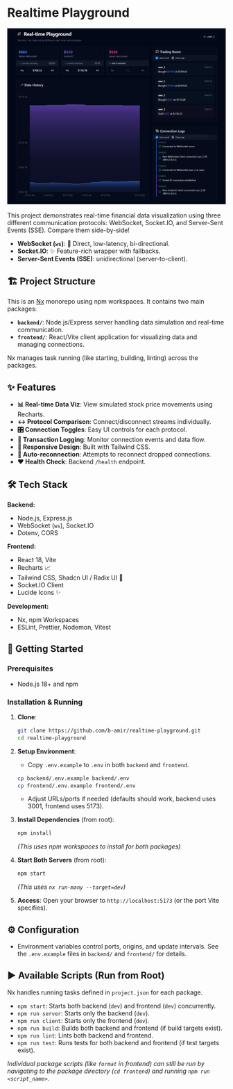 # Realtime Playground

![Financial Dashboard Screenshot](https://raw.githubusercontent.com/b-amir/realtime-playground/main/frontend/public/Screenshot-1.png)

This project demonstrates real-time financial data visualization using three different communication protocols: WebSocket, Socket.IO, and Server-Sent Events (SSE). Compare them side-by-side!

- **WebSocket (`ws`)**: 🚀 Direct, low-latency, bi-directional.
- **Socket.IO**: ✨ Feature-rich wrapper with fallbacks.
- **Server-Sent Events (SSE)**: unidirectional (server-to-client).

## 🏗️ Project Structure

This is an [Nx](https://nx.dev) monorepo using npm workspaces. It contains two main packages:

- **`backend/`**: Node.js/Express server handling data simulation and real-time communication.
- **`frontend/`**: React/Vite client application for visualizing data and managing connections.

Nx manages task running (like starting, building, linting) across the packages.

## ✨ Features

- **📊 Real-time Data Viz**: View simulated stock price movements using Recharts.
- **↔️ Protocol Comparison**: Connect/disconnect streams individually.
- **🎛️ Connection Toggles**: Easy UI controls for each protocol.
- **📝 Transaction Logging**: Monitor connection events and data flow.
- **📱 Responsive Design**: Built with Tailwind CSS.
- **🔌 Auto-reconnection**: Attempts to reconnect dropped connections.
- **❤️ Health Check**: Backend `/health` endpoint.

## 🛠️ Tech Stack

**Backend:**

- Node.js, Express.js
- WebSocket (`ws`), Socket.IO
- Dotenv, CORS

**Frontend:**

- React 18, Vite
- Recharts 📈
- Tailwind CSS, Shadcn UI / Radix UI 🎨
- Socket.IO Client
- Lucide Icons ✨

**Development:**

- Nx, npm Workspaces
- ESLint, Prettier, Nodemon, Vitest

## 🚀 Getting Started

### Prerequisites

- Node.js 18+ and npm

### Installation & Running

1.  **Clone**:
    ```bash
    git clone https://github.com/b-amir/realtime-playground.git
    cd realtime-playground
    ```
2.  **Setup Environment**:

    - Copy `.env.example` to `.env` in both `backend` and `frontend`.

    ```bash
    cp backend/.env.example backend/.env
    cp frontend/.env.example frontend/.env
    ```

    - Adjust URLs/ports if needed (defaults should work, backend uses 3001, frontend uses 5173).

3.  **Install Dependencies** (from root):

    ```bash
    npm install
    ```

    _(This uses npm workspaces to install for both packages)_

4.  **Start Both Servers** (from root):

    ```bash
    npm start
    ```

    _(This uses `nx run-many --target=dev`)_

5.  **Access**: Open your browser to `http://localhost:5173` (or the port Vite specifies).

## ⚙️ Configuration

- Environment variables control ports, origins, and update intervals. See the `.env.example` files in `backend/` and `frontend/` for details.

## ▶️ Available Scripts (Run from Root)

Nx handles running tasks defined in `project.json` for each package.

- `npm start`: Starts both backend (`dev`) and frontend (`dev`) concurrently.
- `npm run server`: Starts only the backend (`dev`).
- `npm run client`: Starts only the frontend (`dev`).
- `npm run build`: Builds both backend and frontend (if build targets exist).
- `npm run lint`: Lints both backend and frontend.
- `npm run test`: Runs tests for both backend and frontend (if test targets exist).

_Individual package scripts (like `format` in frontend) can still be run by navigating to the package directory (`cd frontend`) and running `npm run <script_name>`._
